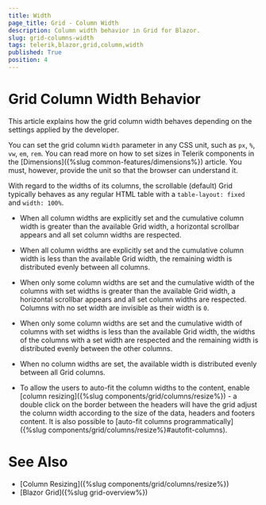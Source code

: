 ```yaml
---
title: Width
page_title: Grid - Column Width
description: Column width behavior in Grid for Blazor.
slug: grid-columns-width
tags: telerik,blazor,grid,column,width
published: True
position: 4
---
```


# Grid Column Width Behavior

This article explains how the grid column width behaves depending on the settings applied by the developer.

You can set the grid column `Width` parameter in any CSS unit, such as `px`, `%`, `vw`, `em`, `rem`. You can read more on how to set sizes in Telerik components in the [Dimensions]({%slug common-features/dimensions%}) article. You must, however, provide the unit so that the browser can understand it.

With regard to the widths of its columns, the scrollable (default) Grid typically behaves as any regular HTML table with a `table-layout: fixed` and `width: 100%`.

* When all column widths are explicitly set and the cumulative column width is greater than the available Grid width, a horizontal scrollbar appears and all set column widths are respected.

* When all column widths are explicitly set and the cumulative column width is less than the available Grid width, the remaining width is distributed evenly between all columns.

* When only some column widths are set and the cumulative width of the columns with set widths is greater than the available Grid width, a horizontal scrollbar appears and all set column widths are respected. Columns with no set width are invisible as their width is `0`.

* When only some column widths are set and the cumulative width of columns with set widths is less than the available Grid width, the widths of the columns with a set width are respected and the remaining width is distributed evenly between the other columns.

* When no column widths are set, the available width is distributed evenly between all Grid columns.

* To allow the users to auto-fit the column widths to the content, enable [column resizing]({%slug components/grid/columns/resize%}) - a double click on the border between the headers will have the grid adjust the column width according to the size of the data, headers and footers content. It is also possible to [auto-fit columns programmatically]({%slug components/grid/columns/resize%}#autofit-columns).

# See Also

* [Column Resizing]({%slug components/grid/columns/resize%})
* [Blazor Grid]({%slug grid-overview%})
